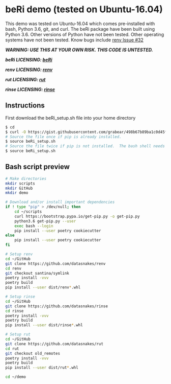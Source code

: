 # beRi demo (tested on Ubuntu-16.04)
This demo was tested on Ubuntu-16.04 which comes pre-installed with bash, Python 3.6, git, and curl.  The beRi package have been built using Python 3.6.
Other versions of Python have not been tested.  Other operating systems have not been tested.  Know bugs include [renv Issue #32](https://github.com/datasnakes/renv/issues/32)

_**WARNING:  USE THIS AT YOUR OWN RISK.  THIS CODE IS UNTESTED.**_

_**beRi LICENSING:  [beRi](https://github.com/datasnakes/beRi/blob/master/LICENSE)**_

_**renv LICENSING: [renv](https://github.com/datasnakes/renv/blob/add-license-1/LICENSE)**_

_**rut LICENSING: [rut](https://github.com/datasnakes/rut/blob/add-license-1/LICENSE)**_

_**rinse LICENSING: [rinse](https://github.com/datasnakes/rinse/blob/add-license-1/LICENSE)**_

## Instructions

First download the beRi_setup.sh file into your home directory
```bash
$ cd
$ curl -O https://gist.githubusercontent.com/grabear/498b67b89ba1c0d45fe3a7fef6271f29/raw/e47cd735ec5432edf6f4795a45481a7182ab4f14/beRi_setup.sh
# Source the file once if pip is already installed.
$ source beRi_setup.sh
# Source the file twice if pip is not installed.  The bash shell needs to be reloaded.
$ source beRi_setup.sh
```

## Bash script preview
```bash
# Make directories
mkdir scripts
mkdir GitHub
mkdir demo

# Download and/or install important dependencies
if ! type "pip" > /dev/null; then
    cd ~/scripts
    curl https://bootstrap.pypa.io/get-pip.py -o get-pip.py
    python3.6 get-pip.py --user
    exec bash --login
    pip install --user poetry cookiecutter
else
    pip install --user poetry cookiecutter
fi

# Setup renv
cd ~/GitHub
git clone https://github.com/datasnakes/renv
cd renv
git checkout santina/symlink
poetry install -vvv
poetry build
pip install --user dist/renv*.whl

# Setup rinse
cd ~/GitHub
git clone https://github.com/datasnakes/rinse
cd rinse
poetry install -vvv
poetry build
pip install --user dist/rinse*.whl

# Setup rut
cd ~/GitHub
git clone https://github.com/datasnakes/rut
cd rut
git checkout old_remotes
poetry install -vvv
poetry build
pip install --user dist/rut*.whl

cd ~/demo
```
